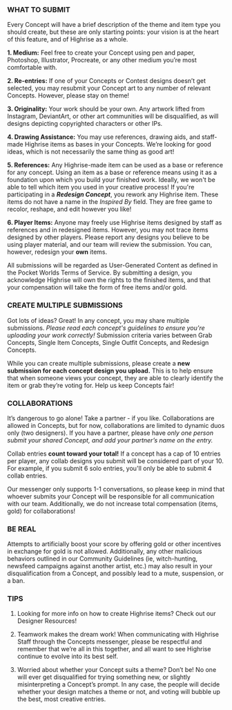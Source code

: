 ### WHAT TO SUBMIT

Every Concept will have a brief description of the theme and item type you should create, but these are only starting points: your vision is at the heart of this feature, and of Highrise as a whole.

**1. Medium:** Feel free to create your Concept using pen and paper, Photoshop, Illustrator, Procreate, or any other medium you’re most comfortable with.

**2. Re-entries:** If one of your Concepts or Contest designs doesn’t get selected, you may resubmit your Concept art to any number of relevant Concepts. However, please stay on theme!

**3. Originality:** Your work should be your own. Any artwork lifted from Instagram, DeviantArt, or other art communities will be disqualified, as will designs depicting copyrighted characters or other IPs.

**4. Drawing Assistance:** You may use references, drawing aids, and staff-made Highrise items as bases in your Concepts. We’re looking for good ideas, which is not necessarily the same thing as good art!

**5. References:** Any Highrise-made item can be used as a base or reference for any concept. Using an item as a base or reference means using it as a foundation upon which you build your finished work. Ideally, we won't be able to tell which item you used in your creative process! 
If you're participating in a _**Redesign Concept**_, you rework any Highrise item. These items do not have a name in the _Inspired By_ field. They are free game to recolor, reshape, and edit however you like!

**6. Player Items:**  Anyone may freely use Highrise items designed by staff as references and in redesigned items. However, you may not trace items designed by other players. Please report any designs you believe to be using player material, and our team will review the submission.
You can, however, redesign your **own** items.

All submissions will be regarded as User-Generated Content as defined in the Pocket Worlds Terms of Service. By submitting a design, you acknowledge Highrise will own the rights to the finished items, and that your compensation will take the form of free items and/or gold.


### CREATE MULTIPLE SUBMISSIONS

Got lots of ideas? Great! In any concept, you may share multiple submissions. _Please read each concept's guidelines to ensure you're uploading your work correctly!_ Submission criteria varies between Grab Concepts, Single Item Concepts, Single Outfit Concepts, and Redesign Concepts. 

While you can create multiple submissions, please create a **new submission for each  concept design you upload.** This is to help ensure that when someone views your concept, they are able to clearly identify the item or grab they’re voting for. Help us keep Concepts fair!



### COLLABORATIONS

It’s dangerous to go alone! Take a partner - if you like. Collaborations are allowed in Concepts, but for now, collaborations are limited to dynamic duos only (two designers). If you have a partner, please have _only one person submit your shared Concept, and add your partner’s name on the entry._

Collab entries **count toward your total!** If a concept has a cap of 10 entries per player, any collab designs you submit will be considered part of your 10. 
For example, if you submit 6 solo entries, you'll only be able to submit 4 collab entries.

Our messenger only supports 1-1 conversations, so please keep in mind that whoever submits your Concept will be responsible for all communication with our team.
Additionally, we do not increase total compensation (items, gold) for collaborations!




### BE REAL


Attempts to artificially boost your score by offering gold or other incentives in exchange for gold is not allowed. Additionally, any other malicious behaviors outlined in our Community Guidelines (ie, witch-hunting, newsfeed campaigns against another artist, etc.) may also result in your disqualification from a Concept, and possibly lead to a mute, suspension, or a ban.  




### TIPS


1. Looking for more info on how to create Highrise items? Check out our Designer Resources!

2. Teamwork makes the dream work! When communicating with Highrise Staff through the Concepts messenger, please be respectful and remember that we’re all in this together, and all want to see Highrise continue to evolve into its best self.

3. Worried about whether your Concept suits a theme? Don’t be! No one will ever get disqualified for trying something new, or slightly misinterpreting a Concept’s prompt. In any case, the people will decide whether your design matches a theme or not, and voting will bubble up the best, most creative entries.